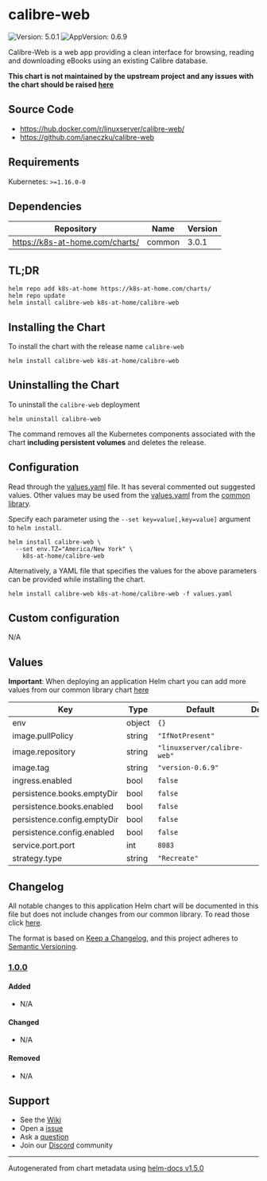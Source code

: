 # calibre-web

![Version: 5.0.1](https://img.shields.io/badge/Version-5.0.1-informational?style=flat-square) ![AppVersion: 0.6.9](https://img.shields.io/badge/AppVersion-0.6.9-informational?style=flat-square)

Calibre-Web is a web app providing a clean interface for browsing, reading and downloading eBooks using an existing Calibre database.

**This chart is not maintained by the upstream project and any issues with the chart should be raised [here](https://github.com/k8s-at-home/charts/issues/new/choose)**

## Source Code

* <https://hub.docker.com/r/linuxserver/calibre-web/>
* <https://github.com/janeczku/calibre-web>

## Requirements

Kubernetes: `>=1.16.0-0`

## Dependencies

| Repository | Name | Version |
|------------|------|---------|
| https://k8s-at-home.com/charts/ | common | 3.0.1 |

## TL;DR

```console
helm repo add k8s-at-home https://k8s-at-home.com/charts/
helm repo update
helm install calibre-web k8s-at-home/calibre-web
```

## Installing the Chart

To install the chart with the release name `calibre-web`

```console
helm install calibre-web k8s-at-home/calibre-web
```

## Uninstalling the Chart

To uninstall the `calibre-web` deployment

```console
helm uninstall calibre-web
```

The command removes all the Kubernetes components associated with the chart **including persistent volumes** and deletes the release.

## Configuration

Read through the [values.yaml](./values.yaml) file. It has several commented out suggested values.
Other values may be used from the [values.yaml](../common/values.yaml) from the [common library](../common).

Specify each parameter using the `--set key=value[,key=value]` argument to `helm install`.

```console
helm install calibre-web \
  --set env.TZ="America/New York" \
    k8s-at-home/calibre-web
```

Alternatively, a YAML file that specifies the values for the above parameters can be provided while installing the chart.

```console
helm install calibre-web k8s-at-home/calibre-web -f values.yaml
```

## Custom configuration

N/A

## Values

**Important**: When deploying an application Helm chart you can add more values from our common library chart [here](https://github.com/k8s-at-home/charts/tree/master/charts/common/)

| Key | Type | Default | Description |
|-----|------|---------|-------------|
| env | object | `{}` |  |
| image.pullPolicy | string | `"IfNotPresent"` |  |
| image.repository | string | `"linuxserver/calibre-web"` |  |
| image.tag | string | `"version-0.6.9"` |  |
| ingress.enabled | bool | `false` |  |
| persistence.books.emptyDir | bool | `false` |  |
| persistence.books.enabled | bool | `false` |  |
| persistence.config.emptyDir | bool | `false` |  |
| persistence.config.enabled | bool | `false` |  |
| service.port.port | int | `8083` |  |
| strategy.type | string | `"Recreate"` |  |

## Changelog

All notable changes to this application Helm chart will be documented in this file but does not include changes from our common library. To read those click [here](https://github.com/k8s-at-home/charts/tree/master/charts/common/README.md#Changelog).

The format is based on [Keep a Changelog](https://keepachangelog.com/en/1.0.0/), and this project adheres to [Semantic Versioning](https://semver.org/spec/v2.0.0.html).

### [1.0.0]

#### Added

- N/A

#### Changed

- N/A

#### Removed

- N/A

[1.0.0]: #1.0.0

## Support

- See the [Wiki](https://github.com/k8s-at-home/charts/wiki)
- Open a [issue](https://github.com/k8s-at-home/charts/issues/new/choose)
- Ask a [question](https://github.com/k8s-at-home/charts/discussions)
- Join our [Discord](https://discord.gg/sTMX7Vh) community

----------------------------------------------
Autogenerated from chart metadata using [helm-docs v1.5.0](https://github.com/norwoodj/helm-docs/releases/v1.5.0)